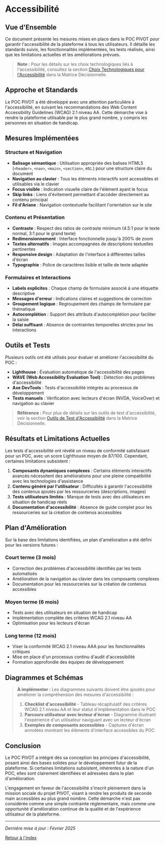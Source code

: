 # Accessibilité

## Vue d'Ensemble

Ce document présente les mesures mises en place dans le POC PIVOT pour garantir l'accessibilité de la plateforme à tous les utilisateurs. Il détaille les standards suivis, les fonctionnalités implémentées, les tests réalisés, ainsi que les limitations actuelles et les améliorations prévues.

> **Note :** Pour les détails sur les choix technologiques liés à l'accessibilité, consultez la section [Choix Technologiques pour l'Accessibilité](../matrice_decisionnelle/README.md#choix-technologiques-pour-laccessibilité) dans la Matrice Décisionnelle.

## Approche et Standards

Le POC PIVOT a été développé avec une attention particulière à l'accessibilité, en suivant les recommandations des Web Content Accessibility Guidelines (WCAG) 2.1 niveau AA. Cette démarche vise à rendre la plateforme utilisable par le plus grand nombre, y compris les personnes en situation de handicap.

## Mesures Implémentées

### Structure et Navigation

- **Balisage sémantique** : Utilisation appropriée des balises HTML5 (`<header>`, `<nav>`, `<main>`, `<section>`, etc.) pour une structure claire du document
- **Navigation au clavier** : Tous les éléments interactifs sont accessibles et utilisables via le clavier
- **Focus visible** : Indication visuelle claire de l'élément ayant le focus
- **Skip links** : Liens d'évitement permettant d'accéder directement au contenu principal
- **Fil d'Ariane** : Navigation contextuelle facilitant l'orientation sur le site

### Contenu et Présentation

- **Contraste** : Respect des ratios de contraste minimum (4.5:1 pour le texte normal, 3:1 pour le grand texte)
- **Redimensionnement** : Interface fonctionnelle jusqu'à 200% de zoom
- **Textes alternatifs** : Images accompagnées de descriptions textuelles pertinentes
- **Responsive design** : Adaptation de l'interface à différentes tailles d'écran
- **Typographie** : Police de caractères lisible et taille de texte adaptée

### Formulaires et Interactions

- **Labels explicites** : Chaque champ de formulaire associé à une étiquette descriptive
- **Messages d'erreur** : Indications claires et suggestions de correction
- **Groupement logique** : Regroupement des champs de formulaire par thématique
- **Autocomplétion** : Support des attributs d'autocomplétion pour faciliter la saisie
- **Délai suffisant** : Absence de contraintes temporelles strictes pour les interactions

## Outils et Tests

Plusieurs outils ont été utilisés pour évaluer et améliorer l'accessibilité du POC :

- **Lighthouse** : Évaluation automatique de l'accessibilité des pages
- **WAVE (Web Accessibility Evaluation Tool)** : Détection des problèmes d'accessibilité
- **Axe DevTools** : Tests d'accessibilité intégrés au processus de développement
- **Tests manuels** : Vérification avec lecteurs d'écran (NVDA, VoiceOver) et navigation au clavier

> **Référence :** Pour plus de détails sur les outils de test d'accessibilité, voir la section [Outils de Test d'Accessibilité](../matrice_decisionnelle/README.md#outils-de-test-daccessibilité) dans la Matrice Décisionnelle.

## Résultats et Limitations Actuelles

Les tests d'accessibilité ont révélé un niveau de conformité satisfaisant pour un POC, avec un score Lighthouse moyen de 87/100. Cependant, certaines limitations subsistent :

1. **Composants dynamiques complexes** : Certains éléments interactifs avancés nécessitent des améliorations pour une pleine compatibilité avec les technologies d'assistance
2. **Contenu généré par l'utilisateur** : Difficultés à garantir l'accessibilité des contenus ajoutés par les ressourceries (descriptions, images)
3. **Tests utilisateurs limités** : Manque de tests avec des utilisateurs en situation de handicap réels
4. **Documentation d'accessibilité** : Absence de guide complet pour les ressourceries sur la création de contenus accessibles

## Plan d'Amélioration

Sur la base des limitations identifiées, un plan d'amélioration a été défini pour les versions futures :

### Court terme (3 mois)
- Correction des problèmes d'accessibilité identifiés par les tests automatisés
- Amélioration de la navigation au clavier dans les composants complexes
- Documentation pour les ressourceries sur la création de contenus accessibles

### Moyen terme (6 mois)
- Tests avec des utilisateurs en situation de handicap
- Implémentation complète des critères WCAG 2.1 niveau AA
- Optimisation pour les lecteurs d'écran

### Long terme (12 mois)
- Viser la conformité WCAG 2.1 niveau AAA pour les fonctionnalités critiques
- Mise en place d'un processus continu d'audit d'accessibilité
- Formation approfondie des équipes de développement

## Diagrammes et Schémas

> **À implémenter :** Les diagrammes suivants doivent être ajoutés pour améliorer la compréhension des mesures d'accessibilité :
> 
> 1. **Checklist d'accessibilité** - Tableau récapitulatif des critères WCAG 2.1 niveau AA et leur statut d'implémentation dans le POC
> 2. **Parcours utilisateur avec lecteur d'écran** - Diagramme illustrant l'expérience d'un utilisateur naviguant avec un lecteur d'écran
> 3. **Exemples de composants accessibles** - Captures d'écran annotées montrant les éléments d'interface accessibles du POC

## Conclusion

Le POC PIVOT a intégré dès sa conception les principes d'accessibilité, posant ainsi des bases solides pour le développement futur de la plateforme. Si certaines limitations subsistent, inhérentes à la nature d'un POC, elles sont clairement identifiées et adressées dans le plan d'amélioration.

L'engagement en faveur de l'accessibilité s'inscrit pleinement dans la mission sociale du projet PIVOT, visant à rendre les produits de seconde main accessibles au plus grand nombre. Cette démarche n'est pas considérée comme une simple contrainte réglementaire, mais comme une opportunité d'amélioration continue de la qualité et de l'expérience utilisateur de la plateforme.

---

*Dernière mise à jour : Février 2025*

[Retour à l'index](../README.md) 